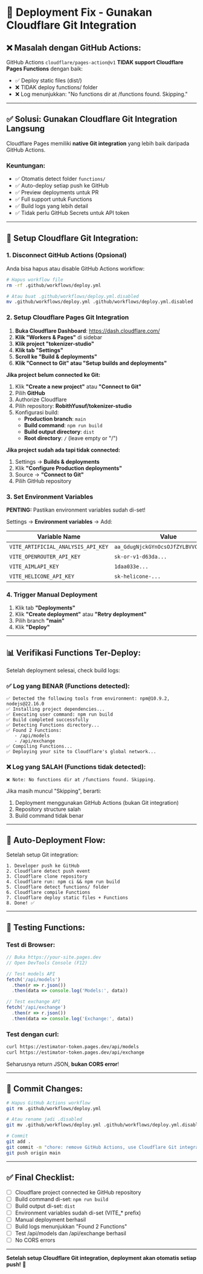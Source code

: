 # 🚀 Deployment Fix - Gunakan Cloudflare Git Integration

## ❌ Masalah dengan GitHub Actions:

GitHub Actions `cloudflare/pages-action@v1` **TIDAK support Cloudflare Pages Functions** dengan baik:
- ✅ Deploy static files (dist/)
- ❌ TIDAK deploy functions/ folder
- ❌ Log menunjukkan: "No functions dir at /functions found. Skipping."

---

## ✅ Solusi: Gunakan Cloudflare Git Integration Langsung

Cloudflare Pages memiliki **native Git integration** yang lebih baik daripada GitHub Actions.

### **Keuntungan:**
- ✅ Otomatis detect folder `functions/`
- ✅ Auto-deploy setiap push ke GitHub
- ✅ Preview deployments untuk PR
- ✅ Full support untuk Functions
- ✅ Build logs yang lebih detail
- ✅ Tidak perlu GitHub Secrets untuk API token

---

## 🔧 Setup Cloudflare Git Integration:

### **1. Disconnect GitHub Actions (Opsional)**

Anda bisa hapus atau disable GitHub Actions workflow:

```bash
# Hapus workflow file
rm -rf .github/workflows/deploy.yml

# Atau buat .github/workflows/deploy.yml.disabled
mv .github/workflows/deploy.yml .github/workflows/deploy.yml.disabled
```

### **2. Setup Cloudflare Pages Git Integration**

1. **Buka Cloudflare Dashboard**: https://dash.cloudflare.com/
2. **Klik "Workers & Pages"** di sidebar
3. **Klik project "tokenizer-studio"**
4. **Klik tab "Settings"**
5. **Scroll ke "Build & deployments"**
6. **Klik "Connect to Git" atau "Setup builds and deployments"**

**Jika project belum connected ke Git:**
1. Klik **"Create a new project"** atau **"Connect to Git"**
2. Pilih **GitHub**
3. Authorize Cloudflare
4. Pilih repository: **RobithYusuf/tokenizer-studio**
5. Konfigurasi build:
   - **Production branch**: `main`
   - **Build command**: `npm run build`
   - **Build output directory**: `dist`
   - **Root directory**: `/` (leave empty or "/")

**Jika project sudah ada tapi tidak connected:**
1. Settings → **Builds & deployments**
2. Klik **"Configure Production deployments"**
3. Source → **"Connect to Git"**
4. Pilih GitHub repository

### **3. Set Environment Variables**

**PENTING:** Pastikan environment variables sudah di-set!

Settings → **Environment variables** → Add:

| Variable Name | Value | Environment |
|--------------|-------|-------------|
| `VITE_ARTIFICIAL_ANALYSIS_API_KEY` | `aa_GdugNjckGYnOcsOJfZYLBVVCEKqnupUy` | Production |
| `VITE_OPENROUTER_API_KEY` | `sk-or-v1-d63da...` | Production |
| `VITE_AIMLAPI_KEY` | `1daa033e...` | Production |
| `VITE_HELICONE_API_KEY` | `sk-helicone-...` | Production |

### **4. Trigger Manual Deployment**

1. Klik tab **"Deployments"**
2. Klik **"Create deployment"** atau **"Retry deployment"**
3. Pilih branch **"main"**
4. Klik **"Deploy"**

---

## 📊 Verifikasi Functions Ter-Deploy:

Setelah deployment selesai, check build logs:

### **✅ Log yang BENAR (Functions detected):**
```
✅ Detected the following tools from environment: npm@10.9.2, nodejs@22.16.0
✅ Installing project dependencies...
✅ Executing user command: npm run build
✅ Build completed successfully
✅ Detecting Functions directory...
✅ Found 2 Functions:
   - /api/models
   - /api/exchange
✅ Compiling Functions...
✅ Deploying your site to Cloudflare's global network...
```

### **❌ Log yang SALAH (Functions tidak detected):**
```
❌ Note: No functions dir at /functions found. Skipping.
```

Jika masih muncul "Skipping", berarti:
1. Deployment menggunakan GitHub Actions (bukan Git integration)
2. Repository structure salah
3. Build command tidak benar

---

## 🔄 Auto-Deployment Flow:

Setelah setup Git integration:

```
1. Developer push ke GitHub
2. Cloudflare detect push event
3. Cloudflare clone repository
4. Cloudflare run: npm ci && npm run build
5. Cloudflare detect functions/ folder
6. Cloudflare compile Functions
7. Cloudflare deploy static files + Functions
8. Done! ✅
```

---

## 🧪 Testing Functions:

### **Test di Browser:**
```javascript
// Buka https://your-site.pages.dev
// Open DevTools Console (F12)

// Test models API
fetch('/api/models')
  .then(r => r.json())
  .then(data => console.log('Models:', data))

// Test exchange API
fetch('/api/exchange')
  .then(r => r.json())
  .then(data => console.log('Exchange:', data))
```

### **Test dengan curl:**
```bash
curl https://estimator-token.pages.dev/api/models
curl https://estimator-token.pages.dev/api/exchange
```

Seharusnya return JSON, **bukan CORS error**!

---

## 📝 Commit Changes:

```bash
# Hapus GitHub Actions workflow
git rm .github/workflows/deploy.yml

# Atau rename jadi .disabled
git mv .github/workflows/deploy.yml .github/workflows/deploy.yml.disabled

# Commit
git add .
git commit -m "chore: remove GitHub Actions, use Cloudflare Git integration"
git push origin main
```

---

## ✅ Final Checklist:

- [ ] Cloudflare project connected ke GitHub repository
- [ ] Build command di-set: `npm run build`
- [ ] Build output di-set: `dist`
- [ ] Environment variables sudah di-set (VITE_* prefix)
- [ ] Manual deployment berhasil
- [ ] Build logs menunjukkan "Found 2 Functions"
- [ ] Test /api/models dan /api/exchange berhasil
- [ ] No CORS errors

---

**Setelah setup Cloudflare Git integration, deployment akan otomatis setiap push!** 🚀

